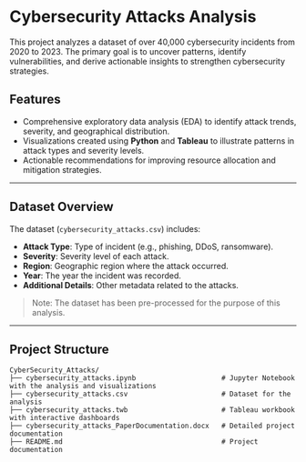 # Cybersecurity Attacks Analysis

This project analyzes a dataset of over 40,000 cybersecurity incidents from 2020 to 2023. The primary goal is to uncover patterns, identify vulnerabilities, and derive actionable insights to strengthen cybersecurity strategies.

## Features
- Comprehensive exploratory data analysis (EDA) to identify attack trends, severity, and geographical distribution.
- Visualizations created using **Python** and **Tableau** to illustrate patterns in attack types and severity levels.
- Actionable recommendations for improving resource allocation and mitigation strategies.

---

## Dataset Overview
The dataset (`cybersecurity_attacks.csv`) includes:
- **Attack Type**: Type of incident (e.g., phishing, DDoS, ransomware).
- **Severity**: Severity level of each attack.
- **Region**: Geographic region where the attack occurred.
- **Year**: The year the incident was recorded.
- **Additional Details**: Other metadata related to the attacks.

> Note: The dataset has been pre-processed for the purpose of this analysis.

---

## Project Structure
```plaintext
CyberSecurity_Attacks/
├── cybersecurity_attacks.ipynb                     # Jupyter Notebook with the analysis and visualizations
├── cybersecurity_attacks.csv                       # Dataset for the analysis
├── cybersecurity_attacks.twb                       # Tableau workbook with interactive dashboards
├── cybersecurity_attacks_PaperDocumentation.docx   # Detailed project documentation
├── README.md                                       # Project documentation
